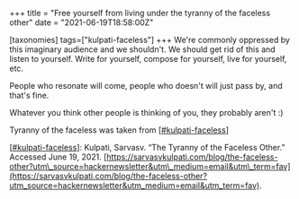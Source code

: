 +++
title = "Free yourself from living under the tyranny of the faceless other"
date = "2021-06-19T18:58:00Z"

[taxonomies]
tags=["kulpati-faceless"]
+++
We're commonly oppressed by this imaginary audience and we shouldn't. We should get rid of this and listen to yourself. Write for yourself, compose for yourself, live for yourself, etc.

People who resonate will come, people who doesn't will just pass by, and that's fine.

Whatever you think other people is thinking of you, they probably aren't :)

Tyranny of the faceless was taken from [[#kulpati-faceless](/tags/kulpati-faceless)]

[[#kulpati-faceless](/tags/kulpati-faceless)]: Kulpati, Sarvasv. “The Tyranny of the Faceless Other.” Accessed June 19, 2021. [https://sarvasvkulpati.com/blog/the-faceless-other?utm\_source=hackernewsletter&utm\_medium=email&utm\_term=fav](https://sarvasvkulpati.com/blog/the-faceless-other?utm_source=hackernewsletter&utm_medium=email&utm_term=fav).
